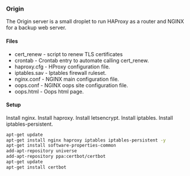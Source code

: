 ### Origin

The Origin server is a small droplet to run HAProxy as a router and NGINX for a backup web server.

#### Files

* cert_renew - script to renew TLS certificates
* crontab - Crontab entry to automate calling cert_renew.
* haproxy.cfg - HProxy configuration file.
* iptables.sav - Iptables firewall ruleset.
* nginx.conf - NGINX main configuration file.
* oops.conf - NGINX oops site configuration file.
* oops.html - Oops html page.

#### Setup

Install nginx.
Install haproxy.
Install letsencrypt.
Install iptables.
Install iptables-persistent.

``` bash
apt-get update
apt-get install nginx haproxy iptables iptables-persistent -y
apt-get install software-properties-common
add-apt-repository universe
add-apt-repository ppa:certbot/certbot
apt-get update
apt-get install certbot
```
